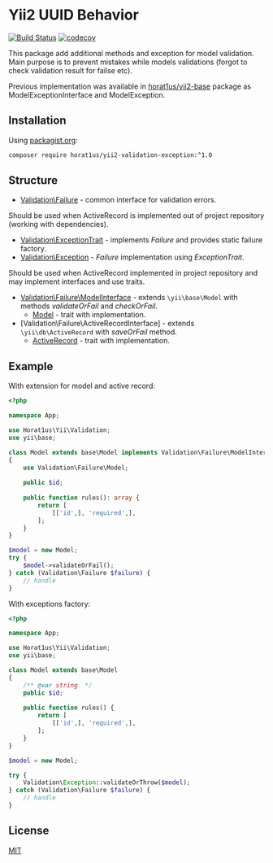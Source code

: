 # Yii2 UUID Behavior
[![Build Status](https://travis-ci.org/Horat1us/yii2-validation-exception.svg?branch=master)](https://travis-ci.org/Horat1us/yii2-validation-exception)
[![codecov](https://codecov.io/gh/Horat1us/yii2-validation-exception/branch/master/graph/badge.svg)](https://codecov.io/gh/Horat1us/yii2-validation-exception)

This package add additional methods and exception for model validation.  
Main purpose is to prevent mistakes while models validations (forgot to check validation result for failse etc).  

Previous implementation was available in [horat1us/yii2-base](https://github.com/Horat1us/yii2-base) package
as ModelExceptionInterface and ModelException. 

## Installation
Using [packagist.org](https://packagist.org/packages/horat1us/yii2-validation-exception):
```bash
composer require horat1us/yii2-validation-exception:^1.0
```

## Structure
- [Validation\Failure](./src/Failure.php) - common interface for validation errors.

Should be used when ActiveRecord is implemented out of project repository (working with dependencies).
- [Validation\ExceptionTrait](./src/ExceptionTrait.php) - implements *Failure* and provides static failure factory.
- [Validation\Exception](./src/Exception.php) - *Failure* implementation using *ExceptionTrait*.

Should be used when ActiveRecord implemented in project repository and may implement interfaces and use traits.
- [Validation\Failure\ModelInterface](./src/Failure/ModelInterface.php) - extends `\yii\base\Model` with methods
*validateOrFail* and *checkOrFail*.
    - [Model](./src/Failure/Model.php) - trait with implementation.
- [Validation\Failure\ActiveRecordInterface] - extends `\yii\db\ActiveRecord` with *saveOrFail* method.
    - [ActiveRecord](./src/Failure/ActiveRecord.php) - trait with implementation.


## Example
With extension for model and active record:
```php
<?php

namespace App;

use Horat1us\Yii\Validation;
use yii\base;

class Model extends base\Model implements Validation\Failure\ModelInterface
{
    use Validation\Failure\Model;
    
    public $id;
    
    public function rules(): array {
        return [
            [['id',], 'required',],    
        ];
    }
}

$model = new Model;
try {
    $model->validateOrFail();
} catch (Validation\Failure $failure) {
    // handle
}
```

With exceptions factory:
```php
<?php

namespace App;

use Horat1us\Yii\Validation;
use yii\base;

class Model extends base\Model 
{
    /** @var string  */
    public $id;
    
    public function rules() {
        return [
            [['id',], 'required',],
        ];
    }
}

$model = new Model;

try {
    Validation\Exception::validateOrThrow($model);
} catch (Validation\Failure $failure) {
    // handle
}
```

## License
[MIT](./LICENSE)
